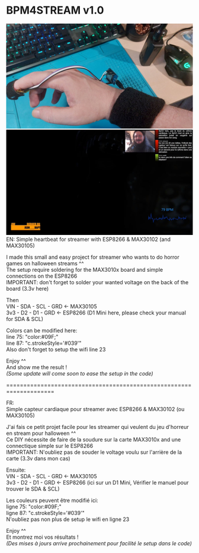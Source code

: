 # BPM4STREAM v1.0
![AlienTest](https://github.com/iveinsomnia/BPM4STREAM/blob/main/pic1.jpg?raw=true)
![AlienTest](https://github.com/iveinsomnia/BPM4STREAM/blob/main/screenAlien.jpg?raw=true)
EN:
Simple heartbeat for streamer with ESP8266 & MAX30102 (and MAX30105)  

I made this small and easy project for streamer who wants to do horror games on halloween streams ^^  
The setup require soldering for the MAX3010x board and simple connections on the ESP8266  
IMPORTANT: don't forget to solder your wanted voltage on the back of the board (3.3v here)  

Then  
VIN - SDA - SCL - GRD <- MAX30105  
3v3 -  D2 -  D1 - GRD <- ESP8266 (D1 Mini here, please check your manual for SDA & SCL)  

Colors can be modified here:  
line 75: "color:#09F;"  
line 87: "c.strokeStyle='#039'"  
Also don't forget to setup the wifi line 23  

Enjoy ^^  
And show me the result !  
*(Some update will come soon to ease the setup in the code)*  

====================================================================  

FR:  
Simple capteur cardiaque pour streamer avec ESP8266 & MAX30102 (ou MAX30105)  

J'ai fais ce petit projet facile pour les streamer qui veulent du jeu d'horreur en stream pour halloween ^^  
Ce DIY nécessite de faire de la soudure  sur la carte MAX3010x and une connectique simple sur le ESP8266  
IMPORTANT: N'oubliez pas de souder le voltage voulu sur l'arrière de la carte (3.3v dans mon cas)  

Ensuite:  
VIN - SDA - SCL - GRD <- MAX30105  
3v3 -  D2 -  D1 - GRD <- ESP8266 (ici sur un D1 Mini, Vérifier le manuel pour trouver le SDA & SCL)  

Les couleurs peuvent être modifié ici:  
ligne 75: "color:#09F;"  
ligne 87: "c.strokeStyle='#039'"  
N'oubliez pas non plus de setup le wifi en ligne 23  

Enjoy ^^  
Et montrez moi vos résultats !  
*(Des mises à jours arrive prochainement pour facilité le setup dans le code)*  
